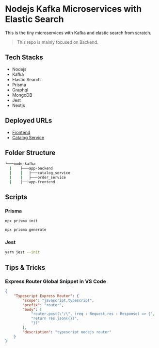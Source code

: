 # Nodejs Kafka Microservices with Elastic Search

This is the tiny microservices with Kafka and elastic search from scratch.

> This repo is mainly focused on Backend.

## Tech Stacks

- Nodejs
- Kafka
- Elastic Search
- Prisma
- Graphql
- MongoDB
- Jest
- Nextjs

## Deployed URLs

- [Frontend](https://node-kafka-ms.vercel.app/)
- [Catalog Service](https://node-kafka-catalog.onrender.com/api/v1/catalog)

## Folder Structure

```bash
└───node-kafka
  |    ├───app-backend
  |    |   ├───catalog_service
  |    |   ├───order_service
  |    ├───app-frontend
```

## Scripts

### Prisma

```bash
npx prisma init
```

```bash
npx prisma generate
```

### Jest

```bash
yarn jest --init
```

## Tips & Tricks

### Express Router Global Snippet in VS Code

```json
{
	"Typescript Express Router": {
		"scope": "javascript,typescript",
		"prefix": "router",
		"body": [
			"router.post(\"/\", (req : Request,res : Response) => {",
			"return res.json({})",
			"})"
		],
		"description": "typescript nodejs router"
	}
}
```
